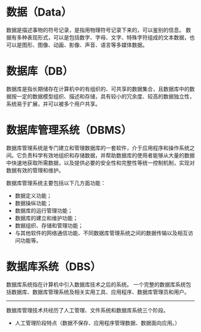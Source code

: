 # 数据（Data）
数据是描述事物的符号记录，是指用物理符号记录下来的，可以鉴别的信息。
数据有多种表现形式，可以是包括数字、字母、文字、特殊字符组成的文本数据，也可以是图形、图像、动画、影像、声音、语言等多媒体数据。

# 数据库（DB）
数据库是指长期储存在计算机中的有组织的、可共享的数据集合，且数据库中的数据按一定的数据模型组织、描述和存储，具有较小的冗余度、较高的数据独立性，系统易于扩展，并可以被多个用户共享。

# 数据库管理系统（DBMS）
数据库管理系统是专门建立和管理数据库的一套软件，介于应用程序和操作系统之间。它负责科学有效地组织和存储数据，并帮助数据库的使用者能够从大量的数据中快速地获取所需数据，以及提供必要的安全性和完整性等统一控制机制，实现对数据有效的管理和维护。

数据库管理系统主要包括以下几方面功能：
- 数据定义功能；
- 数据操纵功能；
- 数据库的运行管理功能；
- 数据库的建立和维护功能；
- 数据组织、存储和管理功能；
- 与其他软件的网络通信功能、不同数据库管理系统之间的数据传输以及相互访问功能等。

# 数据库系统（DBS）
数据库系统指在计算机中引入数据库技术之后的系统。
一个完整的数据库系统包括数据库、数据库管理系统及相关实用工具、应用程序、数据库管理员和用户。

---

数据库管理技术共经历了人工管理、文件系统和数据库系统三个阶段。
- 人工管理阶段特点（数据不保存、应用程序管理数据、数据面向应用。） 